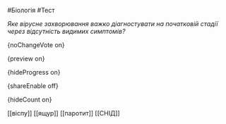 #Біологія #Тест

*Яке вірусне захворювання важко діагностувати на початковій стадії через відсутність видимих симптомів?*

{noChangeVote on}

{preview on}

{hideProgress on}

{shareEnable off}

{hideCount on}

[[віспу]]
[[ящур]]
[[паротит]]
[[СНІД]]
